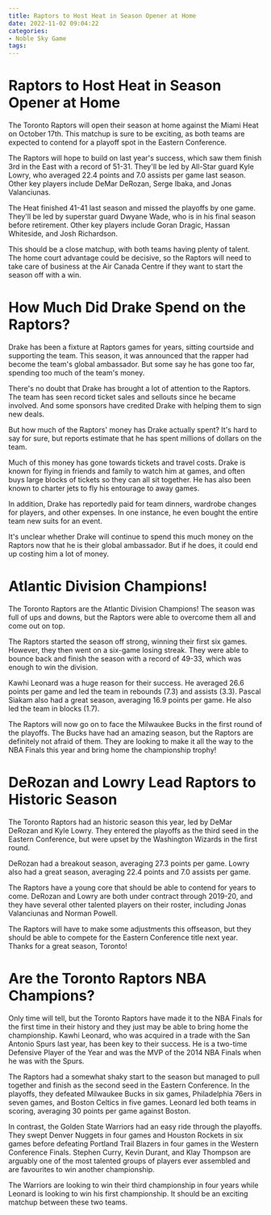 ```yaml
---
title: Raptors to Host Heat in Season Opener at Home
date: 2022-11-02 09:04:22
categories:
- Noble Sky Game
tags:
---
```



#  Raptors to Host Heat in Season Opener at Home

The Toronto Raptors will open their season at home against the Miami Heat on October 17th. This matchup is sure to be exciting, as both teams are expected to contend for a playoff spot in the Eastern Conference.

The Raptors will hope to build on last year's success, which saw them finish 3rd in the East with a record of 51-31. They'll be led by All-Star guard Kyle Lowry, who averaged 22.4 points and 7.0 assists per game last season. Other key players include DeMar DeRozan, Serge Ibaka, and Jonas Valanciunas.

The Heat finished 41-41 last season and missed the playoffs by one game. They'll be led by superstar guard Dwyane Wade, who is in his final season before retirement. Other key players include Goran Dragic, Hassan Whiteside, and Josh Richardson.

This should be a close matchup, with both teams having plenty of talent. The home court advantage could be decisive, so the Raptors will need to take care of business at the Air Canada Centre if they want to start the season off with a win.

#  How Much Did Drake Spend on the Raptors?

Drake has been a fixture at Raptors games for years, sitting courtside and supporting the team. This season, it was announced that the rapper had become the team's global ambassador. But some say he has gone too far, spending too much of the team's money.

There's no doubt that Drake has brought a lot of attention to the Raptors. The team has seen record ticket sales and sellouts since he became involved. And some sponsors have credited Drake with helping them to sign new deals.

But how much of the Raptors' money has Drake actually spent? It's hard to say for sure, but reports estimate that he has spent millions of dollars on the team.

Much of this money has gone towards tickets and travel costs. Drake is known for flying in friends and family to watch him at games, and often buys large blocks of tickets so they can all sit together. He has also been known to charter jets to fly his entourage to away games.

In addition, Drake has reportedly paid for team dinners, wardrobe changes for players, and other expenses. In one instance, he even bought the entire team new suits for an event.

It's unclear whether Drake will continue to spend this much money on the Raptors now that he is their global ambassador. But if he does, it could end up costing him a lot of money.

#  Atlantic Division Champions!

The Toronto Raptors are the Atlantic Division Champions! The season was full of ups and downs, but the Raptors were able to overcome them all and come out on top.

The Raptors started the season off strong, winning their first six games. However, they then went on a six-game losing streak. They were able to bounce back and finish the season with a record of 49-33, which was enough to win the division.

Kawhi Leonard was a huge reason for their success. He averaged 26.6 points per game and led the team in rebounds (7.3) and assists (3.3). Pascal Siakam also had a great season, averaging 16.9 points per game. He also led the team in blocks (1.7).

The Raptors will now go on to face the Milwaukee Bucks in the first round of the playoffs. The Bucks have had an amazing season, but the Raptors are definitely not afraid of them. They are looking to make it all the way to the NBA Finals this year and bring home the championship trophy!

#  DeRozan and Lowry Lead Raptors to Historic Season

The Toronto Raptors had an historic season this year, led by DeMar DeRozan and Kyle Lowry. They entered the playoffs as the third seed in the Eastern Conference, but were upset by the Washington Wizards in the first round.

DeRozan had a breakout season, averaging 27.3 points per game. Lowry also had a great season, averaging 22.4 points and 7.0 assists per game.

The Raptors have a young core that should be able to contend for years to come. DeRozan and Lowry are both under contract through 2019-20, and they have several other talented players on their roster, including Jonas Valanciunas and Norman Powell.

The Raptors will have to make some adjustments this offseason, but they should be able to compete for the Eastern Conference title next year. Thanks for a great season, Toronto!

#  Are the Toronto Raptors NBA Champions?

Only time will tell, but the Toronto Raptors have made it to the NBA Finals for the first time in their history and they just may be able to bring home the championship. Kawhi Leonard, who was acquired in a trade with the San Antonio Spurs last year, has been key to their success. He is a two-time Defensive Player of the Year and was the MVP of the 2014 NBA Finals when he was with the Spurs.

The Raptors had a somewhat shaky start to the season but managed to pull together and finish as the second seed in the Eastern Conference. In the playoffs, they defeated Milwaukee Bucks in six games, Philadelphia 76ers in seven games, and Boston Celtics in five games. Leonard led both teams in scoring, averaging 30 points per game against Boston.

In contrast, the Golden State Warriors had an easy ride through the playoffs. They swept Denver Nuggets in four games and Houston Rockets in six games before defeating Portland Trail Blazers in four games in the Western Conference Finals. Stephen Curry, Kevin Durant, and Klay Thompson are arguably one of the most talented groups of players ever assembled and are favourites to win another championship.

The Warriors are looking to win their third championship in four years while Leonard is looking to win his first championship. It should be an exciting matchup between these two teams.